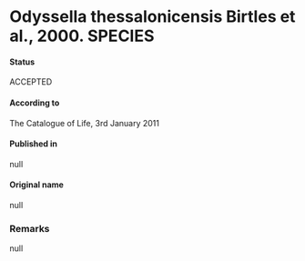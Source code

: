 Odyssella thessalonicensis Birtles et al., 2000. SPECIES
=======

#### Status
ACCEPTED

#### According to
The Catalogue of Life, 3rd January 2011

#### Published in
null

#### Original name
null

### Remarks
null